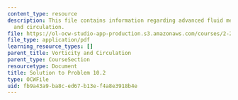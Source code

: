 ```yaml
---
content_type: resource
description: This file contains information regarding advanced fluid mechanics, vorticity
  and circulation.
file: https://ol-ocw-studio-app-production.s3.amazonaws.com/courses/2-25-advanced-fluid-mechanics-fall-2013/fb9a43a9ba8ced67b13ef4a8e3918b4e_MIT2_25F13_Solution10.02.pdf
file_type: application/pdf
learning_resource_types: []
parent_title: Vorticity and Circulation
parent_type: CourseSection
resourcetype: Document
title: Solution to Problem 10.2
type: OCWFile
uid: fb9a43a9-ba8c-ed67-b13e-f4a8e3918b4e
---
```

